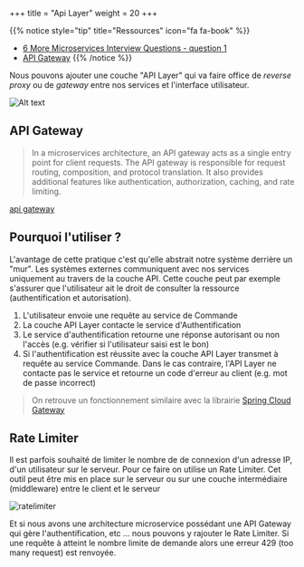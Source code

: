 +++
title = "Api Layer"
weight = 20
+++

{{% notice style="tip" title="Ressources" icon="fa fa-book" %}}

- [6 More Microservices Interview Questions - question 1](https://blog.bytebytego.com/p/6-more-microservices-interview-questions)
- [API Gateway](https://microservices.io/patterns/apigateway.html)
  {{% /notice %}}

Nous pouvons ajouter une couche "API Layer" qui va faire office de _reverse proxy_ ou de _gateway_ entre nos services et l'interface utilisateur.

![Alt text](../images/api_layer.png)

## API Gateway

> In a microservices architecture, an API gateway acts as a single entry point for client requests. The API gateway is responsible for request routing, composition, and protocol translation. It also provides additional features like authentication, authorization, caching, and rate limiting.

[api gateway](https://substackcdn.com/image/fetch/f_auto,q_auto:good,fl_progressive:steep/https%3A%2F%2Fsubstack-post-media.s3.amazonaws.com%2Fpublic%2Fimages%2F82be2aaf-c292-481e-b8d5-d47cbe9e64d7_1243x1600.png)

## Pourquoi l'utiliser ?

L'avantage de cette pratique c'est qu'elle abstrait notre système derrière un "mur". Les systèmes externes communiquent avec nos services uniquement au travers de la couche API. Cette couche peut par exemple s'assurer que l'utilisateur ait le droit de consulter la ressource (authentification et autorisation).

1. L'utilisateur envoie une requête au service de Commande
2. La couche API Layer contacte le service d'Authentification
3. Le service d'authentification retourne une réponse autorisant ou non l'accès (e.g. vérifier si l'utilisateur saisi est le bon)
4. Si l'authentification est réussite avec la couche API Layer transmet à requête au service Commande. Dans le cas contraire, l'API Layer ne contacte pas le service et retourne un code d'erreur au client (e.g. mot de passe incorrect)

> On retrouve un fonctionnement similaire avec la librairie [Spring Cloud Gateway](https://spring.io/blog/2019/08/16/securing-services-with-spring-cloud-gateway)

## Rate Limiter

Il est parfois souhaité de limiter le nombre de de connexion d'un adresse IP, d'un utilisateur sur le serveur. Pour ce faire on utilise un Rate Limiter. Cet outil peut être mis en place sur le serveur ou sur une couche intermédiaire (middleware) entre le client et le serveur

![ratelimiter](../images/ratelimiter.png)

Et si nous avons une architecture microservice possédant une API Gateway qui gère l'authentification, etc ... nous pouvons y rajouter le Rate Limiter. Si une requête à atteint le nombre limite de demande alors une erreur 429 (too many request) est renvoyée.
